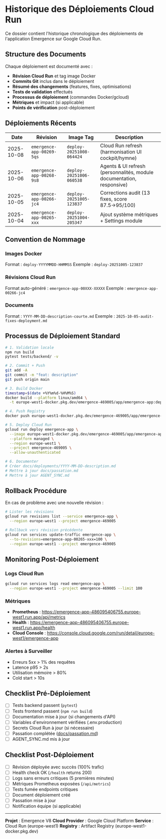 # Historique des Déploiements Cloud Run

Ce dossier contient l'historique chronologique des déploiements de l'application Emergence sur Google Cloud Run.

## Structure des Documents

Chaque déploiement est documenté avec :
- **Révision Cloud Run** et tag image Docker
- **Commits Git** inclus dans le déploiement
- **Résumé des changements** (features, fixes, optimisations)
- **Tests de validation** effectués
- **Processus de déploiement** (commandes Docker/gcloud)
- **Métriques** et impact (si applicable)
- **Points de vérification** post-déploiement

## Déploiements Récents

| Date | Révision | Image Tag | Description |
|------|----------|-----------|-------------|
| 2025-10-08 | `emergence-app-00269-5qs` | `deploy-20251008-064424` | Cloud Run refresh (harmonisation UI cockpit/hymne) |
| 2025-10-06 | `emergence-app-00268-9s8` | `deploy-20251006-060538` | Agents & UI refresh (personnalités, module documentation, responsive) |
| 2025-10-05 | `emergence-app-00266-jc4` | `deploy-20251005-123837` | Corrections audit (13 fixes, score 87.5→95/100) |
| 2025-10-04 | `emergence-app-00265-xxx` | `deploy-20251004-205347` | Ajout système métriques + Settings module |

## Convention de Nommage

### Images Docker
Format : `deploy-YYYYMMDD-HHMMSS`
Exemple : `deploy-20251005-123837`

### Révisions Cloud Run
Format auto-généré : `emergence-app-00XXX-XXXXX`
Exemple : `emergence-app-00266-jc4`

### Documents
Format : `YYYY-MM-DD-description-courte.md`
Exemple : `2025-10-05-audit-fixes-deployment.md`

## Processus de Déploiement Standard

```bash
# 1. Validation locale
npm run build
pytest tests/backend/ -v

# 2. Commit + Push
git add -A
git commit -m "feat: description"
git push origin main

# 3. Build Docker
timestamp=$(date +%Y%m%d-%H%M%S)
docker build --platform linux/amd64 \
  -t europe-west1-docker.pkg.dev/emergence-469005/app/emergence-app:deploy-$timestamp .

# 4. Push Registry
docker push europe-west1-docker.pkg.dev/emergence-469005/app/emergence-app:deploy-$timestamp

# 5. Deploy Cloud Run
gcloud run deploy emergence-app \
  --image europe-west1-docker.pkg.dev/emergence-469005/app/emergence-app:deploy-$timestamp \
  --platform managed \
  --region europe-west1 \
  --project emergence-469005 \
  --allow-unauthenticated

# 6. Documenter
# Créer docs/deployments/YYYY-MM-DD-description.md
# Mettre à jour docs/passation.md
# Mettre à jour AGENT_SYNC.md
```

## Rollback Procédure

En cas de problème avec une nouvelle révision :

```bash
# Lister les révisions
gcloud run revisions list --service emergence-app \
  --region europe-west1 --project emergence-469005

# Rollback vers révision précédente
gcloud run services update-traffic emergence-app \
  --to-revisions=emergence-app-00265-xxx=100 \
  --region europe-west1 --project emergence-469005
```

## Monitoring Post-Déploiement

### Logs Cloud Run
```bash
gcloud run services logs read emergence-app \
  --region europe-west1 --project emergence-469005 --limit 100
```

### Métriques
- **Prometheus** : https://emergence-app-486095406755.europe-west1.run.app/api/metrics
- **Health** : https://emergence-app-486095406755.europe-west1.run.app/health
- **Cloud Console** : https://console.cloud.google.com/run/detail/europe-west1/emergence-app

### Alertes à Surveiller
- Erreurs 5xx > 1% des requêtes
- Latence p95 > 2s
- Utilisation mémoire > 80%
- Cold start > 10s

## Checklist Pré-Déploiement

- [ ] Tests backend passent (`pytest`)
- [ ] Tests frontend passent (`npm run build`)
- [ ] Documentation mise à jour (si changements d'API)
- [ ] Variables d'environnement vérifiées (.env.production)
- [ ] Secrets Cloud Run à jour (si nécessaire)
- [ ] Passation complétée ([docs/passation.md](../passation.md))
- [ ] AGENT_SYNC.md mis à jour

## Checklist Post-Déploiement

- [ ] Révision déployée avec succès (100% trafic)
- [ ] Health check OK (`/health` returns 200)
- [ ] Logs sans erreurs critiques (5 premières minutes)
- [ ] Métriques Prometheus exposées (`/api/metrics`)
- [ ] Tests fumée endpoints critiques
- [ ] Document déploiement créé
- [ ] Passation mise à jour
- [ ] Notification équipe (si applicable)

---

**Projet** : Emergence V8
**Cloud Provider** : Google Cloud Platform
**Service** : Cloud Run (europe-west1)
**Registry** : Artifact Registry (europe-west1-docker.pkg.dev)
